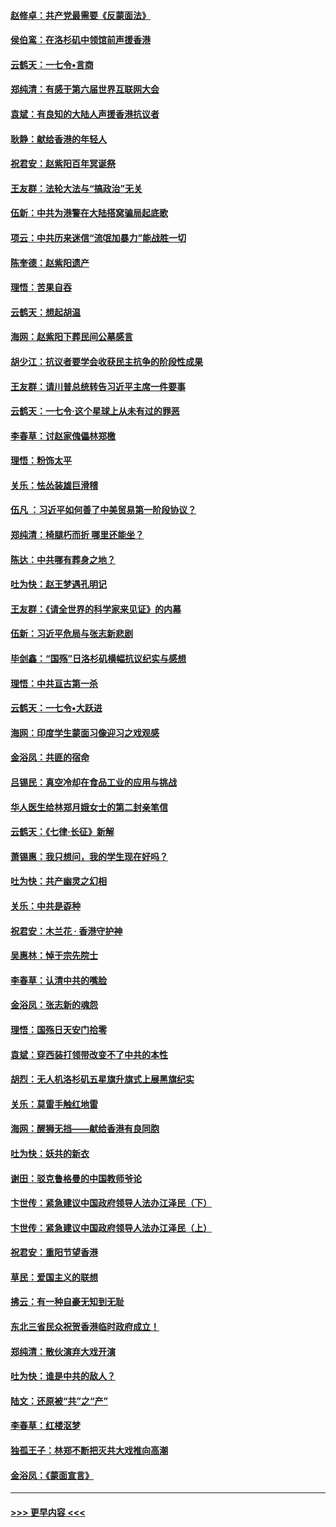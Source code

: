 #### [赵修卓：共产党最需要《反蒙面法》](../pages/nsc993/n11608006.md?t=10240701) 
#### [侯伯鸾：在洛杉矶中领馆前声援香港](../pages/nsc993/n11607802.md?t=10240701) 
#### [云鹤天：一七令•言商](../pages/nsc993/n11606248.md?t=10240701) 
#### [郑纯清：有感于第六届世界互联网大会](../pages/nsc993/n11604718.md?t=10240701) 
#### [袁斌：有良知的大陆人声援香港抗议者](../pages/nsc993/n11603673.md?t=10240701) 
#### [耿静：献给香港的年轻人](../pages/nsc993/n11602462.md?t=10240701) 
#### [祝君安：赵紫阳百年冥诞祭](../pages/nsc993/n11601386.md?t=10240701) 
#### [王友群：法轮大法与“搞政治”无关](../pages/nsc993/n11601658.md?t=10240701) 
#### [伍新：中共为港警在大陆搭窝骗局起底歌](../pages/nsc993/n11601536.md?t=10240701) 
#### [项云：中共历来迷信“流氓加暴力”能战胜一切](../pages/nsc993/n11601496.md?t=10240701) 
#### [陈奎德：赵紫阳遗产](../pages/nsc993/n11601444.md?t=10240701) 
#### [理悟：苦果自吞](../pages/nsc993/n11601385.md?t=10240701) 
#### [云鹤天：想起胡温](../pages/nsc993/n11600033.md?t=10240701) 
#### [海网：赵紫阳下葬民间公墓感言](../pages/nsc993/n11600021.md?t=10240701) 
#### [胡少江：抗议者要学会收获民主抗争的阶段性成果](../pages/nsc993/n11599626.md?t=10240701) 
#### [王友群：请川普总统转告习近平主席一件要事](../pages/nsc993/n11599533.md?t=10240701) 
#### [云鹤天：一七令‧这个星球上从未有过的罪恶](../pages/nsc993/n11598881.md?t=10240701) 
#### [李春草：讨赵家傀儡林郑檄](../pages/nsc993/n11598789.md?t=10240701) 
#### [理悟：粉饰太平](../pages/nsc993/n11598776.md?t=10240701) 
#### [关乐：怯怂装雄巨滑稽](../pages/nsc993/n11598767.md?t=10240701) 
#### [伍凡 ：习近平如何善了中美贸易第一阶段协议？](../pages/nsc993/n11596305.md?t=10240701) 
#### [郑纯清：椅腿朽而折 哪里还能坐？](../pages/nsc993/n11596273.md?t=10240701) 
#### [陈达：中共哪有葬身之地？](../pages/nsc993/n11596253.md?t=10240701) 
#### [吐为快：赵王梦遇孔明记](../pages/nsc993/n11596208.md?t=10240701) 
#### [王友群：《请全世界的科学家来见证》的内幕](../pages/nsc993/n11594091.md?t=10240701) 
#### [伍新：习近平危局与张志新悲剧](../pages/nsc993/n11594089.md?t=10240701) 
#### [毕剑鑫：“国殇”日洛杉矶横幅抗议纪实与感想](../pages/nsc993/n11591301.md?t=10240701) 
#### [理悟：中共亘古第一杀](../pages/nsc993/n11590734.md?t=10240701) 
#### [云鹤天：一七令•大跃进](../pages/nsc993/n11590699.md?t=10240701) 
#### [海网：印度学生蒙面习像迎习之戏观感](../pages/nsc993/n11590675.md?t=10240701) 
#### [金浴凤：共匪的宿命](../pages/nsc993/n11586383.md?t=10240701) 
#### [吕锡民：真空冷却在食品工业的应用与挑战](../pages/nsc993/n11585819.md?t=10240701) 
#### [华人医生给林郑月娥女士的第二封亲笔信](../pages/nsc993/n11585124.md?t=10240701) 
#### [云鹤天：《七律·长征》新解](../pages/nsc993/n11584578.md?t=10240701) 
#### [萧锡惠：我只想问，我的学生现在好吗？](../pages/nsc993/n11583828.md?t=10240701) 
#### [吐为快：共产幽灵之幻相](../pages/nsc993/n11583224.md?t=10240701) 
#### [关乐：中共是孬种](../pages/nsc993/n11582099.md?t=10240701) 
#### [祝君安：木兰花 · 香港守护神](../pages/nsc993/n11581782.md?t=10240701) 
#### [吴惠林：悼于宗先院士](../pages/nsc993/n11580283.md?t=10240701) 
#### [李春草：认清中共的嘴脸](../pages/nsc993/n11579954.md?t=10240701) 
#### [金浴凤：张志新的魂怨](../pages/nsc993/n11579913.md?t=10240701) 
#### [理悟：国殇日天安门拾零](../pages/nsc993/n11579843.md?t=10240701) 
#### [袁斌：穿西装打领带改变不了中共的本性](../pages/nsc993/n11579814.md?t=10240701) 
#### [胡烈：无人机洛杉矶五星旗升旗式上展黑旗纪实](../pages/nsc993/n11579322.md?t=10240701) 
#### [关乐：莫雷手触红地雷](../pages/nsc993/n11577862.md?t=10240701) 
#### [海网：醒狮无挡——献给香港有良同胞](../pages/nsc993/n11577835.md?t=10240701) 
#### [吐为快：妖共的新衣](../pages/nsc993/n11577575.md?t=10240701) 
#### [谢田：驳克鲁格曼的中国教师爷论](../pages/nsc993/n11575034.md?t=10240701) 
#### [卞世传：紧急建议中国政府领导人法办江泽民（下）](../pages/nsc993/n11573390.md?t=10240701) 
#### [卞世传：紧急建议中国政府领导人法办江泽民（上）](../pages/nsc993/n11573208.md?t=10240701) 
#### [祝君安：重阳节望香港](../pages/nsc993/n11573190.md?t=10240701) 
#### [草民：爱国主义的联想](../pages/nsc993/n11572333.md?t=10240701) 
#### [拂云：有一种自豪无知到无耻](../pages/nsc993/n11572006.md?t=10240701) 
#### [东北三省民众祝贺香港临时政府成立！](../pages/nsc993/n11571215.md?t=10240701) 
#### [郑纯清：散伙演弃大戏开演](../pages/nsc993/n11570826.md?t=10240701) 
#### [吐为快：谁是中共的敌人？](../pages/nsc993/n11570817.md?t=10240701) 
#### [陆文：还原被“共”之“产”](../pages/nsc993/n11570798.md?t=10240701) 
#### [李春草：红楼沤梦](../pages/nsc993/n11569673.md?t=10240701) 
#### [独孤王子：林郑不断把灭共大戏推向高潮](../pages/nsc993/n11569381.md?t=10240701) 
#### [金浴凤：《蒙面宣言》](../pages/nsc993/n11569368.md?t=10240701) 

----
#### [ >>> 更早内容 <<< ](../indexes/nsc993-earlier.md)
